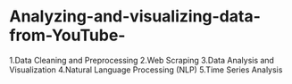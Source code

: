 # Analyzing-and-visualizing-data-from-YouTube-

1.Data Cleaning and Preprocessing
2.Web Scraping
3.Data Analysis and Visualization
4.Natural Language Processing (NLP)
5.Time Series Analysis
